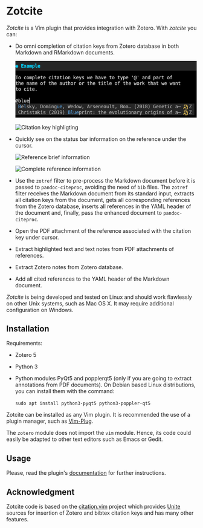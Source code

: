 # Zotcite

_Zotcite_ is a Vim plugin that provides integration with Zotero. With
_zotcite_ you can:

  - Do omni completion of citation keys from Zotero database in both
    Markdown and RMarkdown documents.

    ![Omni completion](https://raw.githubusercontent.com/jalvesaq/zotcite/master/zotcite_completion.gif "omni completion")

    ![Citation key highligting](https://raw.githubusercontent.com/jalvesaq/zotcite/master/zotcite_conceal.gif "Citation key highlighting")

  - Quickly see on the status bar information on the reference under the cursor.

    ![Reference brief information](https://raw.githubusercontent.com/jalvesaq/zotcite/master/zotcite_info.gif "Reference brief information")

    ![Complete reference information](https://raw.githubusercontent.com/jalvesaq/zotcite/master/zotcite_more_info.gif "Complete reference information")

  - Use the `zotref` filter to pre-process the Markdown document before it is
    passed to `pandoc-citeproc`, avoiding the need of `bib` files. The
    `zotref` filter receives the Markdown document from its standard input,
    extracts all citation keys from the document, gets all corresponding
    references from the Zotero database, inserts all references in the YAML
    header of the document and, finally, pass the enhanced document to
    `pandoc-citeproc`.

  - Open the PDF attachment of the reference associated with the citation key
    under cursor.

  - Extract highlighted text and text notes from PDF attachments of
    references.

  - Extract Zotero notes from Zotero database.

  - Add all cited references to the YAML header of the Markdown document.

_Zotcite_ is being developed and tested on Linux and should work flawlessly on
other Unix systems, such as Mac OS X. It may require additional configuration
on Windows.


## Installation

Requirements:

  - Zotero 5

  - Python 3

  - Python modules PyQt5 and popplerqt5 (only if you are going to extract
    annotations from PDF documents). On Debian based Linux distributions, you
    can install them with the command:

    `sudo apt install python3-pyqt5 python3-poppler-qt5`

Zotcite can be installed as any Vim plugin. It is recommended the use of a
plugin manager, such as [Vim-Plug](https://github.com/junegunn/vim-plug).

The `zotero` module does not import the `vim` module. Hence, its code could
easily be adapted to other text editors such as Emacs or Gedit.

## Usage

Please, read the plugin's
[documentation](https://raw.githubusercontent.com/jalvesaq/zotcite/master/doc/zotcite.txt)
for further instructions.

## Acknowledgment

Zotcite code is based on the
[citation.vim](https://github.com/rafaqz/citation.vim) project which provides
[Unite](https://github.com/Shougo/unite.vim) sources for insertion of Zotero
and bibtex citation keys and has many other features.
